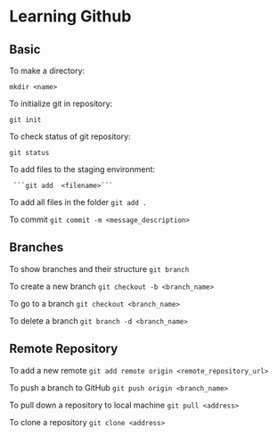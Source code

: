 # Learning Github

## Basic
To make a directory:

```mkdir <name>```

To initialize git in repository:

```git init```

To check status of git repository:

```git status```

To add files to the staging environment:

     ```git add  <filename>```

To add all files in the folder
     ```git add .```

To commit
```git commit -m <message_description>```


## Branches
To show branches and their structure
```git branch```

To create a new branch
```git checkout -b <branch_name>```

To go to a branch
```git checkout <branch_name>```

To delete a branch
```git branch -d <branch_name>```

## Remote Repository
To add a new remote
```git add remote origin <remote_repository_url>```

To push a branch to GitHub
```git push origin <branch_name>```

To pull down a repository to local machine
```git pull <address>```

To clone a repository
```git clone <address>```



